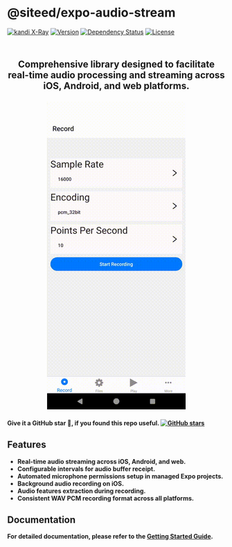 # @siteed/expo-audio-stream

[![kandi X-Ray](https://kandi.openweaver.com/badges/xray.svg)](https://kandi.openweaver.com/typescript/siteed/expo-audio-stream)
[![Version](https://img.shields.io/npm/v/@siteed/expo-audio-stream.svg)](https://www.npmjs.com/package/@siteed/expo-audio-stream)
[![Dependency Status](https://img.shields.io/npm/dt/@siteed/expo-audio-stream.svg)](https://www.npmjs.com/package/@siteed/expo-audio-stream)
[![License](https://img.shields.io/npm/l/@siteed/expo-audio-stream.svg)](https://www.npmjs.com/package/@siteed/expo-audio-stream)


<div align="center">
  <h2 align="center">
    <br />
    <strong>Comprehensive library designed to facilitate real-time audio processing and streaming across iOS, Android, and web platforms.
    <br />
    <br />
    <a href="https://deeeed.github.io/expo-audio-stream/playground/">
      <img src="../../docs/demo.gif" alt="Screenshot Playground">
    </a>
  </h2>
</div>

**Give it a GitHub star 🌟, if you found this repo useful.**
[![GitHub stars](https://img.shields.io/github/stars/deeeed/expo-audio-stream.svg?style=social&label=Star&maxAge=2592000)](https://github.com/deeeed/expo-audio-stream)


## Features

- Real-time audio streaming across iOS, Android, and web.
- Configurable intervals for audio buffer receipt.
- Automated microphone permissions setup in managed Expo projects.
- Background audio recording on iOS.
- Audio features extraction during recording.
- Consistent WAV PCM recording format across all platforms.

## Documentation

For detailed documentation, please refer to the [Getting Started Guide](https://deeeed.github.io/expo-audio-stream/docs/).

